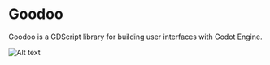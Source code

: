 # Goodoo
Goodoo is a GDScript library for building user interfaces with Godot Engine.

![Alt text](demo_images/goodooo_d1.gif?raw=true "Title")
